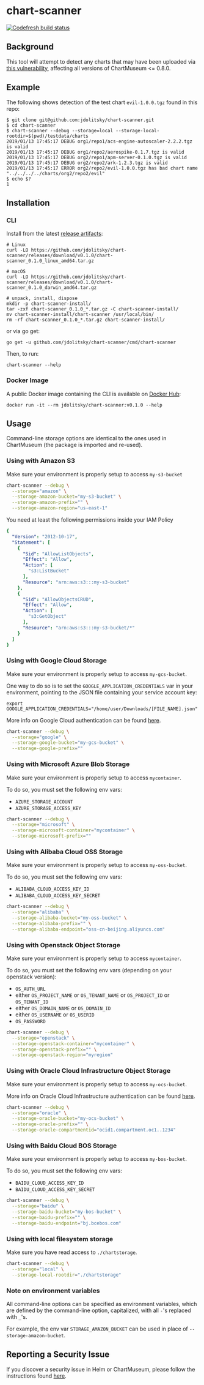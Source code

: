 # chart-scanner

[![Codefresh build status](https://g.codefresh.io/api/badges/pipeline/chartmuseum/jdolitsky%2Fchart-scanner%2Fmaster?type=cf-1)](https://g.codefresh.io/public/accounts/chartmuseum/pipelines/jdolitsky/chart-scanner/master)

## Background

This tool will attempt to detect any charts that may have been uploaded via [this vulnerability](https://helm.sh/blog/chartmuseum-security-notice-2019/index.html), affecting all versions of ChartMuseum <= 0.8.0.

## Example

The following shows detection of the test chart `evil-1.0.0.tgz` found in this repo:

```
$ git clone git@github.com:jdolitsky/chart-scanner.git
$ cd chart-scanner
$ chart-scanner --debug --storage=local --storage-local-rootdir=$(pwd)/testdata/charts
2019/01/13 17:45:17 DEBUG org1/repo1/acs-engine-autoscaler-2.2.2.tgz is valid
2019/01/13 17:45:17 DEBUG org1/repo2/aerospike-0.1.7.tgz is valid
2019/01/13 17:45:17 DEBUG org2/repo1/apm-server-0.1.0.tgz is valid
2019/01/13 17:45:17 DEBUG org2/repo2/ark-1.2.3.tgz is valid
2019/01/13 17:45:17 ERROR org2/repo2/evil-1.0.0.tgz has bad chart name "../../../../charts/org2/repo2/evil"
$ echo $?
1
```

## Installation

### CLI

Install from the latest [release artifacts](https://github.com/jdolitsky/chart-scanner/releases):
```
# Linux
curl -LO https://github.com/jdolitsky/chart-scanner/releases/download/v0.1.0/chart-scanner_0.1.0_linux_amd64.tar.gz

# macOS
curl -LO https://github.com/jdolitsky/chart-scanner/releases/download/v0.1.0/chart-scanner_0.1.0_darwin_amd64.tar.gz

# unpack, install, dispose
mkdir -p chart-scanner-install/
tar -zxf chart-scanner_0.1.0_*.tar.gz -C chart-scanner-install/
mv chart-scanner-install/chart-scanner /usr/local/bin/
rm -rf chart-scanner_0.1.0_*.tar.gz chart-scanner-install/
```

or via go get:

```
go get -u github.com/jdolitsky/chart-scanner/cmd/chart-scanner
```

Then, to run:

```
chart-scanner --help
```

### Docker Image 

A public Docker image containing the CLI is available on [Docker Hub](https://hub.docker.com/r/jdolitsky/chart-scanner):

```
docker run -it --rm jdolitsky/chart-scanner:v0.1.0 --help
```

## Usage

Command-line storage options are identical to the ones used in ChartMuseum (the package is imported and re-used).

### Using with Amazon S3

Make sure your environment is properly setup to access `my-s3-bucket`

```bash
chart-scanner --debug \
  --storage="amazon" \
  --storage-amazon-bucket="my-s3-bucket" \
  --storage-amazon-prefix="" \
  --storage-amazon-region="us-east-1"
```

You need at least the following permissions inside your IAM Policy
```yaml
{
  "Version": "2012-10-17",
  "Statement": [
    {
      "Sid": "AllowListObjects",
      "Effect": "Allow",
      "Action": [
        "s3:ListBucket"
      ],
      "Resource": "arn:aws:s3:::my-s3-bucket"
    },
    {
      "Sid": "AllowObjectsCRUD",
      "Effect": "Allow",
      "Action": [
        "s3:GetObject"
      ],
      "Resource": "arn:aws:s3:::my-s3-bucket/*"
    }
  ]
}
```

### Using with Google Cloud Storage
Make sure your environment is properly setup to access `my-gcs-bucket`.

One way to do so is to set the `GOOGLE_APPLICATION_CREDENTIALS` var in your environment, pointing to the JSON file containing your service account key:
```
export GOOGLE_APPLICATION_CREDENTIALS="/home/user/Downloads/[FILE_NAME].json"
```

More info on Google Cloud authentication can be found [here](https://cloud.google.com/docs/authentication/getting-started).

```bash
chart-scanner --debug \
  --storage="google" \
  --storage-google-bucket="my-gcs-bucket" \
  --storage-google-prefix=""
```

### Using with Microsoft Azure Blob Storage

Make sure your environment is properly setup to access `mycontainer`.

To do so, you must set the following env vars:
- `AZURE_STORAGE_ACCOUNT`
- `AZURE_STORAGE_ACCESS_KEY`

```bash
chart-scanner --debug \
  --storage="microsoft" \
  --storage-microsoft-container="mycontainer" \
  --storage-microsoft-prefix=""
```

### Using with Alibaba Cloud OSS Storage

Make sure your environment is properly setup to access `my-oss-bucket`.

To do so, you must set the following env vars:
- `ALIBABA_CLOUD_ACCESS_KEY_ID`
- `ALIBABA_CLOUD_ACCESS_KEY_SECRET`

```bash
chart-scanner --debug \
  --storage="alibaba" \
  --storage-alibaba-bucket="my-oss-bucket" \
  --storage-alibaba-prefix="" \
  --storage-alibaba-endpoint="oss-cn-beijing.aliyuncs.com"
```

### Using with Openstack Object Storage

Make sure your environment is properly setup to access `mycontainer`.

To do so, you must set the following env vars (depending on your openstack version):
- `OS_AUTH_URL`
- either `OS_PROJECT_NAME` or `OS_TENANT_NAME` or `OS_PROJECT_ID` or `OS_TENANT_ID`
- either `OS_DOMAIN_NAME` or `OS_DOMAIN_ID`
- either `OS_USERNAME` or `OS_USERID`
- `OS_PASSWORD`

```bash
chart-scanner --debug \
  --storage="openstack" \
  --storage-openstack-container="mycontainer" \
  --storage-openstack-prefix="" \
  --storage-openstack-region="myregion"
```

### Using with Oracle Cloud Infrastructure Object Storage

Make sure your environment is properly setup to access `my-ocs-bucket`.

More info on Oracle Cloud Infrastructure authentication can be found [here](https://docs.cloud.oracle.com/iaas/Content/API/Concepts/apisigningkey.htm).

```bash
chart-scanner --debug \
  --storage="oracle" \
  --storage-oracle-bucket="my-ocs-bucket" \
  --storage-oracle-prefix="" \
  --storage-oracle-compartmentid="ocid1.compartment.oc1..1234"
```

### Using with Baidu Cloud BOS Storage

Make sure your environment is properly setup to access `my-bos-bucket`.

To do so, you must set the following env vars:
- `BAIDU_CLOUD_ACCESS_KEY_ID`
- `BAIDU_CLOUD_ACCESS_KEY_SECRET`

```bash
chart-scanner --debug \
  --storage="baidu" \
  --storage-baidu-bucket="my-bos-bucket" \
  --storage-baidu-prefix="" \
  --storage-baidu-endpoint="bj.bcebos.com"
```

### Using with local filesystem storage
Make sure you have read access to `./chartstorage`.

```bash
chart-scanner --debug \
  --storage="local" \
  --storage-local-rootdir="./chartstorage"
```

### Note on environment variables
All command-line options can be specified as environment variables, which are defined by the command-line option, capitalized, with all `-`'s replaced with `_`'s.

For example, the env var `STORAGE_AMAZON_BUCKET` can be used in place of `--storage-amazon-bucket`.

## Reporting a Security Issue

If you discover a security issue in Helm or ChartMuseum, please follow the instructions found [here](https://github.com/helm/helm/blob/master/CONTRIBUTING.md#reporting-a-security-issue).
